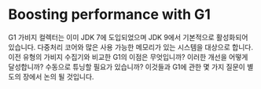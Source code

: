 # Boosting performance with G1

G1 가비지 컬렉터는 이미 JDK 7에 도입되었으며 JDK 9에서 기본적으로 활성화되어 있습니다. 다중처리 코어와 많은 사용 가능한 메모리가 있는 시스템을 대상으로 합니다. 이전 유형의 가비지 수집기와 비교한 G1의 이점은 무엇입니까? 이러한 개선을 어떻게 달성합니까? 수동으로 튜닝할 필요가 있습니까? 이것들과 G1에 관한 몇 가지 질문이 별도의 장에서 논의 될 것입니다.